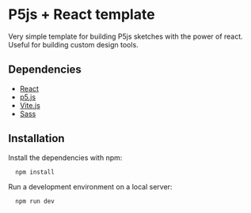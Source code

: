 
# P5js + React template

Very simple template for building P5js sketches with the power of react.
Useful for building custom design tools.
## Dependencies
 - [React](https://reactjs.org)
 - [p5.js](https://p5js.org)
 - [Vite.js](https://vitejs.dev)
 - [Sass](https://sass-lang.com)
## Installation

Install the dependencies with npm:

```bash
  npm install
```

Run a development environment on a local server:

```bash
  npm run dev
```

